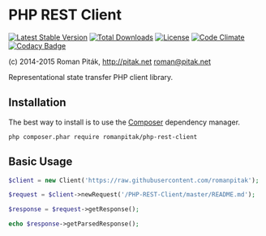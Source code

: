 # PHP REST Client
[![Latest Stable Version](https://img.shields.io/packagist/v/romanpitak/php-rest-client.svg)](https://packagist.org/packages/romanpitak/php-rest-client)
[![Total Downloads](https://img.shields.io/packagist/dt/romanpitak/php-rest-client.svg)](https://packagist.org/packages/romanpitak/php-rest-client)
[![License](https://img.shields.io/packagist/l/romanpitak/php-rest-client.svg)](https://packagist.org/packages/romanpitak/php-rest-client)
[![Code Climate](https://codeclimate.com/github/romanpitak/PHP-REST-Client/badges/gpa.svg)](https://codeclimate.com/github/romanpitak/PHP-REST-Client)
[![Codacy Badge](https://www.codacy.com/project/badge/ef4f59187cd74edaaac0714bd5aebabd)](https://www.codacy.com/public/roman/PHP-REST-Client)

(c) 2014-2015 Roman Piták, http://pitak.net <roman@pitak.net>

Representational state transfer PHP client library.

## Installation
The best way to install is to use the [Composer](https://getcomposer.org/) dependency manager.
```
php composer.phar require romanpitak/php-rest-client
```

## Basic Usage

```php
$client = new Client('https://raw.githubusercontent.com/romanpitak');

$request = $client->newRequest('/PHP-REST-Client/master/README.md');

$response = $request->getResponse();

echo $response->getParsedResponse();
```
